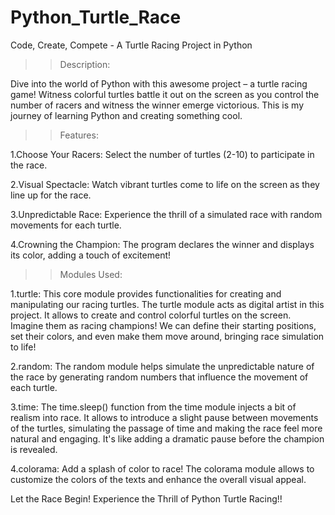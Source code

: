 # Python_Turtle_Race
Code, Create, Compete - A Turtle Racing Project in Python

>>Description:

Dive into the world of Python with this awesome project – a turtle racing game! Witness colorful turtles battle it out on the screen as you control 
the number of racers and witness the winner emerge victorious. This is my journey of learning Python and creating something cool.

>>Features:

1.Choose Your Racers: Select the number of turtles (2-10) to participate in the race.

2.Visual Spectacle: Watch vibrant turtles come to life on the screen as they line up for the race.

3.Unpredictable Race: Experience the thrill of a simulated race with random movements for each turtle.

4.Crowning the Champion: The program declares the winner and displays its color, adding a touch of excitement!

>>Modules Used:

1.turtle: This core module provides functionalities for creating and manipulating our racing turtles. The turtle module acts as digital artist in this project.
          It allows to create and control colorful turtles on the screen. Imagine them as racing champions! We can define their starting positions, set their colors,
          and even make them move around, bringing race simulation to life!
          
2.random: The random module helps simulate the unpredictable nature of the race by generating random numbers that influence the movement of each turtle.

3.time: The time.sleep() function from the time module injects a bit of realism into race. It allows to introduce a slight pause between movements of the turtles,
        simulating the passage of time and making the race feel more natural and engaging. It's like adding a dramatic pause before the champion is revealed.
         
4.colorama: Add a splash of color to race! The colorama module allows to customize the colors of the texts and enhance the overall visual appeal.

Let the Race Begin! Experience the Thrill of Python Turtle Racing!!

